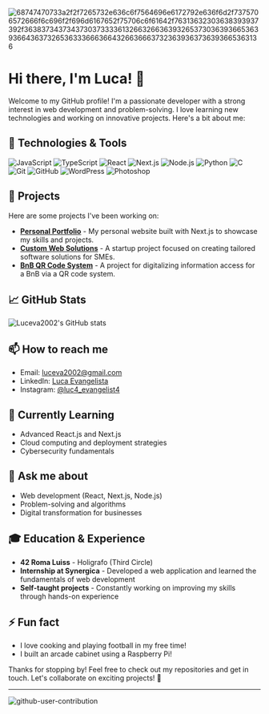 ![68747470733a2f2f7265732e636c6f7564696e6172792e636f6d2f7375706572666f6c696f2f696d6167652f75706c6f61642f76313632303638393937392f363837343734373037333361326632663639326537303639366536393664363732653633366636643266366637323639363736393665363136](https://user-images.githubusercontent.com/58959408/232639433-cb0aea21-66f0-4508-a771-85e2089c5a87.gif)

# Hi there, I'm Luca! 👋

Welcome to my GitHub profile! I'm a passionate developer with a strong interest in web development and problem-solving. I love learning new technologies and working on innovative projects. Here's a bit about me:

## 🔧 Technologies & Tools

![JavaScript](https://img.shields.io/badge/JavaScript-F7DF1E?style=for-the-badge&logo=javascript&logoColor=black)
![TypeScript](https://img.shields.io/badge/TypeScript-3178C6?style=for-the-badge&logo=typescript&logoColor=white)
![React](https://img.shields.io/badge/React-61DAFB?style=for-the-badge&logo=react&logoColor=black)
![Next.js](https://img.shields.io/badge/Next.js-000000?style=for-the-badge&logo=next.js&logoColor=white)
![Node.js](https://img.shields.io/badge/Node.js-339933?style=for-the-badge&logo=node.js&logoColor=white)
![Python](https://img.shields.io/badge/Python-3776AB?style=for-the-badge&logo=python&logoColor=white)
![C](https://img.shields.io/badge/C-00599C?style=for-the-badge&logo=c&logoColor=white)
![Git](https://img.shields.io/badge/Git-F05032?style=for-the-badge&logo=git&logoColor=white)
![GitHub](https://img.shields.io/badge/GitHub-100000?style=for-the-badge&logo=github&logoColor=white)
![WordPress](https://img.shields.io/badge/WordPress-21759B?style=for-the-badge&logo=wordpress&logoColor=white)
![Photoshop](https://img.shields.io/badge/Photoshop-31A8FF?style=for-the-badge&logo=adobe-photoshop&logoColor=white)


## 🚀 Projects

Here are some projects I've been working on:

- **[Personal Portfolio](https://lucaevangelista.com)** - My personal website built with Next.js to showcase my skills and projects.
- **[Custom Web Solutions](https://github.com/Luceva2002/custom-web-solutions)** - A startup project focused on creating tailored software solutions for SMEs.
- **[BnB QR Code System](https://github.com/Luceva2002/bnb-qr-code)** - A project for digitalizing information access for a BnB via a QR code system.

## 📈 GitHub Stats

![Luceva2002's GitHub stats](https://github-readme-stats.vercel.app/api?username=Luceva2002&show_icons=true&theme=radical)

## 📫 How to reach me

- Email: [luceva2002@gmail.com](mailto:luceva2002@gmail.com)
- LinkedIn: [Luca Evangelista](https://www.linkedin.com/in/luca-evangelista-91a2101a3/)
- Instagram: [@luc4_evangelist4](https://www.instagram.com/luc4_evangelist4/)

## 🌱 Currently Learning

- Advanced React.js and Next.js
- Cloud computing and deployment strategies
- Cybersecurity fundamentals

## 💬 Ask me about

- Web development (React, Next.js, Node.js)
- Problem-solving and algorithms
- Digital transformation for businesses

## 🎓 Education & Experience

- **42 Roma Luiss** - Holigrafo (Third Circle)
- **Internship at Synergica** - Developed a web application and learned the fundamentals of web development
- **Self-taught projects** - Constantly working on improving my skills through hands-on experience

## ⚡ Fun fact

- I love cooking and playing football in my free time!
- I built an arcade cabinet using a Raspberry Pi!

Thanks for stopping by! Feel free to check out my repositories and get in touch. Let's collaborate on exciting projects! 🚀

---

![github-user-contribution](https://user-images.githubusercontent.com/58959408/157782696-8bc9ca49-ca61-4ab5-8b83-49c4e76c1a8f.svg)

